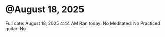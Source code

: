 # @August 18, 2025

Full date: August 18, 2025 4:44 AM
Ran today: No
Meditated: No
Practiced guitar: No